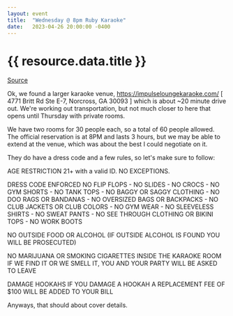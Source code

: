 ```yaml
---
layout: event
title:  "Wednesday @ 8pm Ruby Karaoke"
date:   2023-04-26 20:00:00 -0400
---
```


# {{ resource.data.title }}

[Source](https://2023railsconf.slack.com/archives/C052Q1A8KK7/p1682482055626759)

Ok, we found a larger karaoke venue, https://impulseloungekaraoke.com/ [ 4771 Britt Rd Ste E-7, Norcross, GA 30093 ] which is about ~20 minute drive out. We're working out transportation, but not much closer to here that opens until Thursday with private rooms.

We have two rooms for 30 people each, so a total of 60 people allowed. The official reservation is at 8PM and lasts 3 hours, but we may be able to extend at the venue, which was about the best I could negotiate on it.

They do have a dress code and a few rules, so let's make sure to follow:

AGE RESTRICTION
21+ with a valid ID. NO EXCEPTIONS.

DRESS CODE ENFORCED
NO FLIP FLOPS - NO SLIDES - NO CROCS - NO GYM SHORTS - NO TANK TOPS - NO BAGGY OR SAGGY CLOTHING - NO DOO RAGS OR BANDANAS - NO OVERSIZED BAGS OR BACKPACKS - NO CLUB JACKETS OR CLUB COLORS - NO GYM WEAR - NO SLEEVELESS SHIRTS - NO SWEAT PANTS - NO SEE THROUGH CLOTHING OR BIKINI TOPS - NO WORK BOOTS

NO OUTSIDE FOOD OR ALCOHOL 
(IF OUTSIDE ALCOHOL IS FOUND YOU WILL BE PROSECUTED)

NO MARIJUANA OR SMOKING CIGARETTES INSIDE THE KARAOKE ROOM
IF WE FIND IT OR WE SMELL IT, YOU AND YOUR PARTY WILL BE ASKED TO LEAVE

DAMAGE HOOKAHS
IF YOU DAMAGE A HOOKAH A REPLACEMENT FEE OF $100 WILL BE ADDED TO YOUR BILL

Anyways, that should about cover details.


